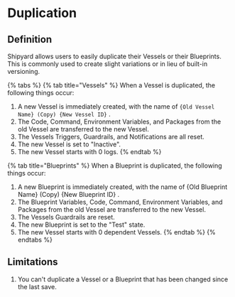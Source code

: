 # Duplication

## Definition

Shipyard allows users to easily duplicate their Vessels or their Blueprints. This is commonly used to create slight variations or in lieu of built-in versioning.

{% tabs %}
{% tab title="Vessels" %}
When a Vessel is duplicated, the following things occur:

1. A new Vessel is immediately created, with the name of `{Old Vessel Name} (Copy) {New Vessel ID}` .
2. The Code, Command, Environment Variables, and Packages from the old Vessel are transferred to the new Vessel.
3. The Vessels Triggers, Guardrails, and Notifications are all reset.
4. The new Vessel is set to "Inactive".
5. The new Vessel starts with 0 logs.
{% endtab %}

{% tab title="Blueprints" %}
When a Blueprint is duplicated, the following things occur:

1. A new Blueprint is immediately created, with the name of {Old Blueprint Name} \(Copy\) {New Blueprint ID} .
2. The Blueprint Variables, Code, Command, Environment Variables, and Packages from the old Vessel are transferred to the new Vessel.
3. The Vessels Guardrails are reset.
4. The new Blueprint is set to the "Test" state.
5. The new Vessel starts with 0 dependent Vessels.
{% endtab %}
{% endtabs %}

## Limitations

1. You can't duplicate a Vessel or a Blueprint that has been changed since the last save.

